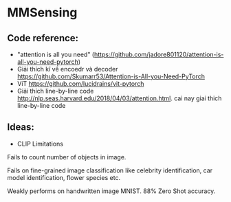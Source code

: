 # MMSensing

## Code reference:

- "attention is all you need" (https://github.com/jadore801120/attention-is-all-you-need-pytorch)
- Giải thích kĩ về encoedr và decoder https://github.com/Skumarr53/Attention-is-All-you-Need-PyTorch
- ViT https://github.com/lucidrains/vit-pytorch
- Giải thích line-by-line code http://nlp.seas.harvard.edu/2018/04/03/attention.html. cai nay giai thich line-by-line code
## Ideas:
- CLIP Limitations

Fails to count number of objects in image.

Fails on fine-grained image classification like celebrity identification, car model identification, flower species etc.

Weakly performs on handwritten image MNIST. 88% Zero Shot accuracy.
